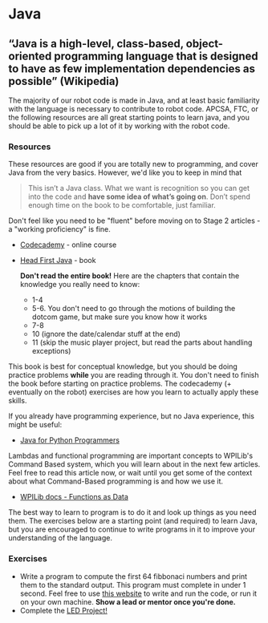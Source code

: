 # Java

## “Java is a high-level, class-based, object-oriented programming language that is designed to have as few implementation dependencies as possible” (Wikipedia)

The majority of our robot code is made in Java, and at least basic familiarity with the language is necessary to contribute to robot code.
APCSA, FTC, or the following resources are all great starting points to learn java, and you should be able to pick up a lot of it by working with the robot code.

### Resources

These resources are good if you are totally new to programming, and cover Java from the very basics.
However, we'd like you to keep in mind that
> This isn’t a Java class. What we want is recognition so you can get into the code and **have some idea of what’s going on**. Don’t spend enough time on the book to be comfortable, just familiar.

Don't feel like you need to be "fluent" before moving on to Stage 2 articles - a "working proficiency" is fine.

- [Codecademy](https://www.codecademy.com/learn/learn-java) - online course
- [Head First Java](https://www.rcsdk12.org/cms/lib/NY01001156/Centricity/Domain/4951/Head_First_Java_Second_Edition.pdf) - book

  **Don't read the entire book!** Here are the chapters that contain the knowledge you really need to know:
  - 1-4
  - 5-6. You don't need to go through the motions of building the dotcom game, but make sure you know how it works
  - 7-8
  - 10 (ignore the date/calendar stuff at the end)
  - 11 (skip the music player project, but read the parts about handling exceptions)

This book is best for conceptual knowledge, but you should be doing practice problems **while** you are reading through it.
You don't need to finish the book before starting on practice problems.
The codecademy (+ eventually on the robot) exercises are how you learn to actually apply these skills.

If you already have programming experience, but no Java experience, this might be useful:

- [Java for Python Programmers](https://runestone.academy/ns/books/published/java4python/index.html)

Lambdas and functional programming are important concepts to WPILib's Command Based system, which you will learn about in the next few articles.
Feel free to read this article now, or wait until you get some of the context about what Command-Based programming is and how we use it.

- [WPILib docs - Functions as Data](https://docs.wpilib.org/en/stable/docs/software/basic-programming/functions-as-data.html)

The best way to learn to program is to do it and look up things as you need them.
The exercises below are a starting point (and required) to learn Java, but you are encouraged to continue to write programs in it to improve your understanding of the language.

### Exercises

- Write a program to compute the first 64 fibbonaci numbers and print them to the standard output.
  This program must complete in under 1 second.
  Feel free to use [this website](https://www.programiz.com/java-programming/online-compiler/) to write and run the code, or run it on your own machine.
  **Show a lead or mentor once you're done.**
- Complete the [LED Project!](https://github.com/HighlanderRobotics/LED-Training)